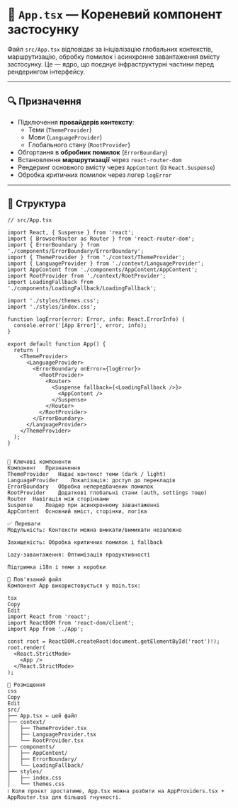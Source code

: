 # 🧩 `App.tsx` — Кореневий компонент застосунку

Файл `src/App.tsx` відповідає за ініціалізацію глобальних контекстів, маршрутизацію, обробку помилок і асинхронне завантаження вмісту застосунку. Це ― ядро, що поєднує інфраструктурні частини перед рендерингом інтерфейсу.

---

## 🔍 Призначення

- Підключення **провайдерів контексту**:
  - Теми (`ThemeProvider`)
  - Мови (`LanguageProvider`)
  - Глобального стану (`RootProvider`)
- Обгортання в **обробник помилок** (`ErrorBoundary`)
- Встановлення **маршрутизації** через `react-router-dom`
- Рендеринг основного вмісту через `AppContent` (із `React.Suspense`)
- Обробка критичних помилок через логер `logError`

---

## 📁 Структура

```tsx
// src/App.tsx

import React, { Suspense } from 'react';
import { BrowserRouter as Router } from 'react-router-dom';
import { ErrorBoundary } from './components/ErrorBoundary/ErrorBoundary';
import { ThemeProvider } from './context/ThemeProvider';
import { LanguageProvider } from './context/LanguageProvider';
import AppContent from './components/AppContent/AppContent';
import RootProvider from './context/RootProvider';
import LoadingFallback from './components/LoadingFallback/LoadingFallback';

import './styles/themes.css';
import './styles/index.css';

function logError(error: Error, info: React.ErrorInfo) {
  console.error('[App Error]', error, info);
}

export default function App() {
  return (
    <ThemeProvider>
      <LanguageProvider>
        <ErrorBoundary onError={logError}>
          <RootProvider>
            <Router>
              <Suspense fallback={<LoadingFallback />}>
                <AppContent />
              </Suspense>
            </Router>
          </RootProvider>
        </ErrorBoundary>
      </LanguageProvider>
    </ThemeProvider>
  );
}


🧩 Ключові компоненти
Компонент	Призначення
ThemeProvider	Надає контекст теми (dark / light)
LanguageProvider	Локалізація: доступ до перекладів
ErrorBoundary	Обробка непередбачених помилок
RootProvider	Додаткові глобальні стани (auth, settings тощо)
Router	Навігація між сторінками
Suspense	Лоадер при асинхронному завантаженні
AppContent	Основний вміст, сторінки, логіка

✅ Переваги
Модульність: Контексти можна вмикати/вимикати незалежно

Захищеність: Обробка критичних помилок і fallback

Lazy-завантаження: Оптимізація продуктивності

Підтримка i18n і теми з коробки

📌 Пов'язаний файл
Компонент App використовується у main.tsx:

tsx
Copy
Edit
import React from 'react';
import ReactDOM from 'react-dom/client';
import App from './App';

const root = ReactDOM.createRoot(document.getElementById('root')!);
root.render(
  <React.StrictMode>
    <App />
  </React.StrictMode>
);

📂 Розміщення
css
Copy
Edit
src/
├── App.tsx ← цей файл
├── context/
│   ├── ThemeProvider.tsx
│   ├── LanguageProvider.tsx
│   └── RootProvider.tsx
├── components/
│   ├── AppContent/
│   ├── ErrorBoundary/
│   └── LoadingFallback/
├── styles/
│   ├── index.css
│   └── themes.css
ℹ️ Коли проєкт зростатиме, App.tsx можна розбити на AppProviders.tsx + AppRouter.tsx для більшої гнучкості.